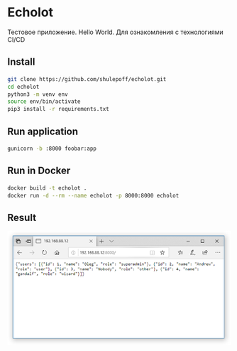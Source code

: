 # Echolot
Тестовое приложение. Hello World. Для ознакомления с технологиями CI/CD

## Install
```bash
git clone https://github.com/shulepoff/echolot.git
cd echolot
python3 -m venv env 
source env/bin/activate
pip3 install -r requirements.txt
```
## Run application
```bash
gunicorn -b :8000 foobar:app
```
## Run in Docker
```bash
docker build -t echolot .
docker run -d --rm --name echolot -p 8000:8000 echolot
```

## Result 
![Screenshot](/assets/result.png)
